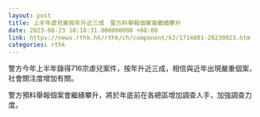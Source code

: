 ```yaml
---
layout: post
title: 上半年虐兒案按年升近三成　警方料舉報個案會繼續攀升
date: 2023-08-23 18:18:31.000000000 +08:00
link: https://news.rthk.hk/rthk/ch/component/k2/1714801-20230823.htm
categories: rthk
---
```


警方今年上半年錄得716宗虐兒案件，按年升近三成，相信與近年出現嚴重個案，社會關注度增加有關。

警方預料舉報個案會繼續攀升，將於年底前在各總區增加調查人手，加強調查力度。
